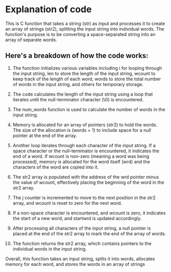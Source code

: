 # Explanation of code
This is C function that takes a string (str) as input and processes it to create an array of strings (str2), splitting the input string into individual words. The function's purpose is to be converting a space-separated string into an array of separate words.

## Here's a breakdown of how the code works:

1. The function initializes various variables including i for looping through the input string, len to store the length of the input string, wcount to keep track of the length of each word, words to store the total number of words in the input string, and others for temporary storage.

2. The code calculates the length of the input string using a loop that iterates until the null-terminator character (\0) is encountered.

3. The num_words function is used to calculate the number of words in the input string.

4. Memory is allocated for an array of pointers (str2) to hold the words. The size of the allocation is (words + 1) to include space for a null pointer at the end of the array.

5. Another loop iterates through each character of the input string. If a space character or the null-terminator is encountered, it indicates the end of a word. If wcount is non-zero (meaning a word was being processed), memory is allocated for the word itself (wrd) and the characters of the word are copied into it.

6. The str2 array is populated with the address of the wrd pointer minus the value of wcount, effectively placing the beginning of the word in the str2 array.

7. The j counter is incremented to move to the next position in the str2 array, and wcount is reset to zero for the next word.

8. If a non-space character is encountered, and wcount is zero, it indicates the start of a new word, and startwrd is updated accordingly.

9. After processing all characters of the input string, a null pointer is placed at the end of the str2 array to mark the end of the array of words.

10. The function returns the str2 array, which contains pointers to the individual words in the input string.

Overall, this function takes an input string, splits it into words, allocates memory for each word, and stores the words in an array of strings
